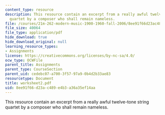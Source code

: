 ```yaml
---
content_type: resource
description: This resource contain an excerpt from a really awful twelve-tone string
  quartet by a composer who shall remain nameless.
file: /courses/21m-262-modern-music-1900-1960-fall-2006/8ee91f66d23ac489e4b3a36a35ef14aa_worksheet2.pdf
file_size: 40064
file_type: application/pdf
hide_download: true
hide_download_original: null
learning_resource_types:
- Assignments
license: https://creativecommons.org/licenses/by-nc-sa/4.0/
ocw_type: OCWFile
parent_title: Assignments
parent_type: CourseSection
parent_uid: cedebc07-a700-3f57-97a9-0b4d2b33ae83
resourcetype: Document
title: worksheet2.pdf
uid: 8ee91f66-d23a-c489-e4b3-a36a35ef14aa
---
```

This resource contain an excerpt from a really awful twelve-tone string quartet by a composer who shall remain nameless.